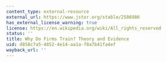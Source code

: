 ```yaml
---
content_type: external-resource
external_url: https://www.jstor.org/stable/2586986
has_external_license_warning: true
license: https://en.wikipedia.org/wiki/All_rights_reserved
status: ''
title: Why Do Firms Train? Theory and Evidence
uid: d858c7a5-4852-4e14-aa1a-f8a7b41fa4ef
wayback_url: ''
---
```

